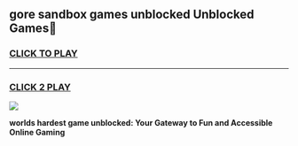 
## gore sandbox games unblocked Unblocked Games👋
<h3>
<a href="https://premium.freeplayer.one?title=gore_sandbox_games_unblocked&ref=16F">CLICK TO PLAY</a></h3>
<hr>

<h3>
<a href="https://premium.freeplayer.one?title=gore_sandbox_games_unblocked&ref=16F">CLICK 2 PLAY</a>
  
</h3>

<a href="https://premium.freeplayer.one?title=gore_sandbox_games_unblocked&ref=16F/"><img src="https://clearcache.store/games.png"></a>


**worlds hardest game unblocked: Your Gateway to Fun and Accessible Online Gaming**
